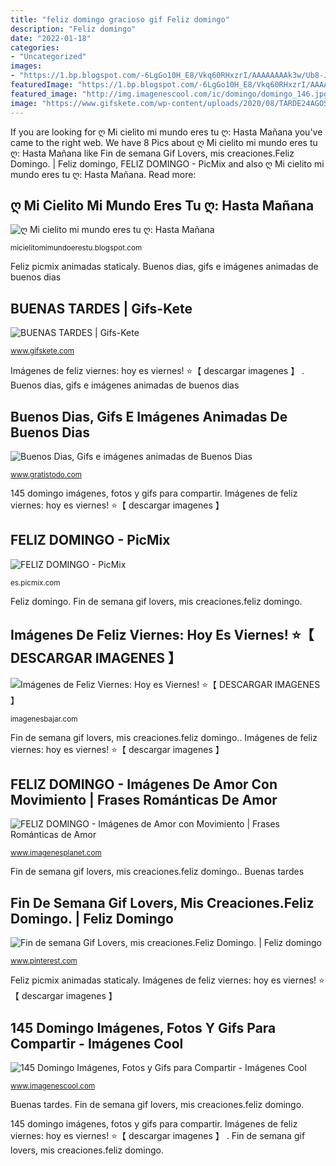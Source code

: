 ```yaml
---
title: "feliz domingo gracioso gif Feliz domingo"
description: "Feliz domingo"
date: "2022-01-18"
categories:
- "Uncategorized"
images:
- "https://1.bp.blogspot.com/-6LgGo10H_E8/Vkq60RHxzrI/AAAAAAAAk3w/Ub8-JlhbZIo/s1600/332q.gif"
featuredImage: "https://1.bp.blogspot.com/-6LgGo10H_E8/Vkq60RHxzrI/AAAAAAAAk3w/Ub8-JlhbZIo/s1600/332q.gif"
featured_image: "http://img.imagenescool.com/ic/domingo/domingo_146.jpg"
image: "https://www.gifskete.com/wp-content/uploads/2020/08/TARDE24AGOS.gif"
---
```


If you are looking for ღ Mi cielito mi mundo eres tu ღ: Hasta Mañana you've came to the right web. We have 8 Pics about ღ Mi cielito mi mundo eres tu ღ: Hasta Mañana like Fin de semana Gif Lovers, mis creaciones.Feliz Domingo. | Feliz domingo, FELIZ DOMINGO - PicMix and also ღ Mi cielito mi mundo eres tu ღ: Hasta Mañana. Read more:

## ღ Mi Cielito Mi Mundo Eres Tu ღ: Hasta Mañana

![ღ Mi cielito mi mundo eres tu ღ: Hasta Mañana](https://1.bp.blogspot.com/-6LgGo10H_E8/Vkq60RHxzrI/AAAAAAAAk3w/Ub8-JlhbZIo/s1600/332q.gif "145 domingo imágenes, fotos y gifs para compartir")

<small>micielitomimundoerestu.blogspot.com</small>

Feliz picmix animadas staticaly. Buenos dias, gifs e imágenes animadas de buenos dias

## BUENAS TARDES | Gifs-Kete

![BUENAS TARDES | Gifs-Kete](https://www.gifskete.com/wp-content/uploads/2020/08/TARDE24AGOS.gif "Buenas tardes")

<small>www.gifskete.com</small>

Imágenes de feliz viernes: hoy es viernes! ⭐【 descargar imagenes 】 ️. Buenos dias, gifs e imágenes animadas de buenos dias

## Buenos Dias, Gifs E Imágenes Animadas De Buenos Dias

![Buenos Dias, Gifs e imágenes animadas de Buenos Dias](http://www.gratistodo.com/wp-content/uploads/2017/02/Buenos-Dias-6.gif "Feliz domingo")

<small>www.gratistodo.com</small>

145 domingo imágenes, fotos y gifs para compartir. Imágenes de feliz viernes: hoy es viernes! ⭐【 descargar imagenes 】 ️

## FELIZ DOMINGO - PicMix

![FELIZ DOMINGO - PicMix](https://img1.picmix.com/output/pic/normal/9/7/6/0/3850679_4298f.gif "Ღ mi cielito mi mundo eres tu ღ: hasta mañana")

<small>es.picmix.com</small>

Feliz domingo. Fin de semana gif lovers, mis creaciones.feliz domingo.

## Imágenes De Feliz Viernes: Hoy Es Viernes! ⭐【 DESCARGAR IMAGENES 】 ️

![Imágenes de Feliz Viernes: Hoy es Viernes! ⭐【 DESCARGAR IMAGENES 】 ️](http://3.bp.blogspot.com/-CH9zZ4n_iz8/WwUGH4dkhWI/AAAAAAAB5d4/NtW90kWzFt4wEonf9K5kU7fH-SB6gNoogCK4BGAYYCw/s1600/imagenes-feliz-viernes%2B4.gif "Feliz domingo")

<small>imagenesbajar.com</small>

Fin de semana gif lovers, mis creaciones.feliz domingo.. Imágenes de feliz viernes: hoy es viernes! ⭐【 descargar imagenes 】 ️

## FELIZ DOMINGO - Imágenes De Amor Con Movimiento | Frases Románticas De Amor

![FELIZ DOMINGO - Imágenes de Amor con Movimiento | Frases Románticas de Amor](http://1.bp.blogspot.com/-oROuszpXcAs/VeuZY_UmwzI/AAAAAAAARAU/dZfILlW7Uf8/s1600/FELIZ-DOMINGO.gif "Feliz domingo")

<small>www.imagenesplanet.com</small>

Fin de semana gif lovers, mis creaciones.feliz domingo.. Buenas tardes

## Fin De Semana Gif Lovers, Mis Creaciones.Feliz Domingo. | Feliz Domingo

![Fin de semana Gif Lovers, mis creaciones.Feliz Domingo. | Feliz domingo](https://i.pinimg.com/originals/16/ac/c7/16acc77a83d50d8789b3571dd36c0065.gif "Feliz domingo")

<small>www.pinterest.com</small>

Feliz picmix animadas staticaly. Imágenes de feliz viernes: hoy es viernes! ⭐【 descargar imagenes 】 ️

## 145 Domingo Imágenes, Fotos Y Gifs Para Compartir - Imágenes Cool

![145 Domingo Imágenes, Fotos y Gifs para Compartir - Imágenes Cool](http://img.imagenescool.com/ic/domingo/domingo_146.jpg "Imágenes de feliz viernes: hoy es viernes! ⭐【 descargar imagenes 】 ️")

<small>www.imagenescool.com</small>

Buenas tardes. Fin de semana gif lovers, mis creaciones.feliz domingo.

145 domingo imágenes, fotos y gifs para compartir. Imágenes de feliz viernes: hoy es viernes! ⭐【 descargar imagenes 】 ️. Fin de semana gif lovers, mis creaciones.feliz domingo.
